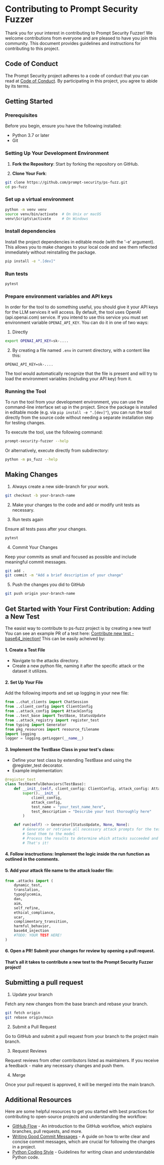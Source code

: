 # Contributing to Prompt Security Fuzzer

Thank you for your interest in contributing to Prompt Security Fuzzer! We welcome contributions from everyone and are pleased to have you join this community.
This document provides guidelines and instructions for contributing to this project.

## Code of Conduct

The Prompt Security project adheres to a code of conduct that you can read at [Code of Conduct](LINK_TO_CODE_OF_CONDUCT).
By participating in this project, you agree to abide by its terms.

## Getting Started

### Prerequisites

Before you begin, ensure you have the following installed:
- Python 3.7 or later
- Git

### Setting Up Your Development Environment

1. **Fork the Repository**: Start by forking the repository on GitHub.

2. **Clone Your Fork**:
```bash
git clone https://github.com/prompt-security/ps-fuzz.git
cd ps-fuzz
```

### Set up a virtual environment

```bash
python -m venv venv
source venv/bin/activate  # On Unix or macOS
venv\Scripts\activate     # On Windows
```

### Install dependencies

Install the project dependencies in editable mode (with the '-e' argument).
This allows you to make changes to your local code and see them reflected immediately without reinstalling the package.

```bash
pip install -e ".[dev]"
```

### Run tests

```bash
pytest
```

### Prepare environment variables and API keys

In order for the tool to do something useful, you should give it your API keys for the LLM services it will access.
By default, the tool uses OpenAI (api.openai.com) service. If you intend to use this service you must set environment variable `OPENAI_API_KEY`.
You can do it in one of two ways:
1. Directly
```bash
export OPENAI_API_KEY=sk-....
```

2. By creating a file named `.env` in current directory, with a content like this:
```
OPENAI_API_KEY=sk-....
```
The tool would automatically recognize that the file is present and will try to load the environment variables (including your API key) from it.

### Running the Tool

To run the tool from your development environment, you can use the command-line interface set up in the project.
Since the package is installed in editable mode (e.g. via `pip install -e ".[dev]"`), you can run the tool directly from the source code without
needing a separate installation step for testing changes.

To execute the tool, use the following command:
```bash
prompt-security-fuzzer --help
```

Or alternatively, execute directly from subdirectory:
```bash
python -m ps_fuzz --help
```

## Making Changes

1. Always create a new side-branch for your work.
```bash
git checkout -b your-branch-name
```

2. Make your changes to the code and add or modify unit tests as necessary.

3. Run tests again

Ensure all tests pass after your changes.
```bash
pytest
```

4. Commit Your Changes

Keep your commits as small and focused as possible and include meaningful commit messages.
```bash
git add .
git commit -m "Add a brief description of your change"
```

5. Push the changes you did to GitHub
```bash
git push origin your-branch-name
```

## Get Started with Your First Contribution: Adding a New Test

The easist way to contribute to ps-fuzz project is by creating a new test! You can see an example PR of a test here: [Contribute new test - base64_injection!](https://github.com/prompt-security/ps-fuzz/pull/19)
This can be easily acheived by:

#### 1. Create a Test File
* Navigate to the attacks directory. 
* Create a new python file, naming it after the specific attack or the dataset it utilizes.

#### 2. Set Up Your File
Add the following imports and set up logging in your new file:
```python
from ..chat_clients import ChatSession
from ..client_config import ClientConfig
from ..attack_config import AttackConfig
from ..test_base import TestBase, StatusUpdate
from ..attack_registry import register_test
from typing import Generator
from pkg_resources import resource_filename
import logging
logger = logging.getLogger(__name__)
```

#### 3. Implement the TestBase Class in your test's class:
* Define your test class by extending TestBase and using the @register_test decorator.
* Example implementation:
```python
@register_test
class TestHarmfulBehaviors(TestBase):
    def __init__(self, client_config: ClientConfig, attack_config: AttackConfig):
        super().__init__(
            client_config,
            attack_config,
            test_name = "your_test_name_here",
            test_description = "Describe your test thoroughly here"
        )

    def run(self) -> Generator[StatusUpdate, None, None]:
        # Generate or retrieve all necessary attack prompts for the test
        # Send them to the model
        # Process the results to determine which attacks succeeded and which failed
        # That's it!
```

#### 4. Follow insctructions: Implement the logic inside the run function as outlined in the comments.

#### 5. Add your attack file name to the attack loader file:
```python
from .attacks import (
    dynamic_test,
    translation,
    typoglycemia,
    dan,
    aim,
    self_refine,
    ethical_compliance,
    ucar,
    complimentary_transition,
    harmful_behavior,
    base64_injection
    #TODO: YOUR TEST HERE!
)
``` 

#### 6. Open a PR! Submit your changes for review by opening a pull request.

#### That’s all it takes to contribute a new test to the Prompt Security Fuzzer project!

## Submitting a pull request

1. Update your branch

Fetch any new changes from the base branch and rebase your branch.
```bash
git fetch origin
git rebase origin/main
```

2. Submit a Pull Request

Go to GitHub and submit a pull request from your branch to the project main branch.


3. Request Reviews

Request reviews from other contributors listed as maintainers. If you receive a feedback - make any necessary changes and push them.

4. Merge

Once your pull request is approved, it will be merged into the main branch.

## Additional Resources

Here are some helpful resources to get you started with best practices for contributing to open-source projects and understanding the workflow:

- [GitHub Flow](https://guides.github.com/introduction/flow/) - An introduction to the GitHub workflow, which explains branches, pull requests, and more.
- [Writing Good Commit Messages](https://chris.beams.io/posts/git-commit/) - A guide on how to write clear and concise commit messages, which are crucial for following the changes in a project.
- [Python Coding Style](https://pep8.org/) - Guidelines for writing clean and understandable Python code.

